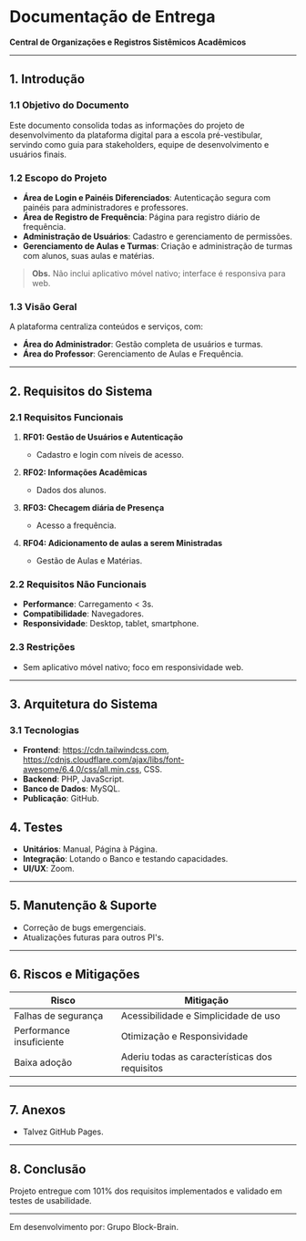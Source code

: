 # Documentação de Entrega

**Central de Organizações e Registros Sistêmicos Acadêmicos**

---

## 1. Introdução

### 1.1 Objetivo do Documento

Este documento consolida todas as informações do projeto de desenvolvimento da plataforma digital para a escola pré-vestibular, servindo como guia para stakeholders, equipe de desenvolvimento e usuários finais.

### 1.2 Escopo do Projeto

* **Área de Login e Painéis Diferenciados**: Autenticação segura com painéis para administradores e professores.
* **Área de Registro de Frequência**: Página para registro diário de frequência.
* **Administração de Usuários**: Cadastro e gerenciamento de permissões.
* **Gerenciamento de Aulas e Turmas**: Criação e administração de turmas com alunos, suas aulas e matérias.

> **Obs.** Não inclui aplicativo móvel nativo; interface é responsiva para web.

### 1.3 Visão Geral

A plataforma centraliza conteúdos e serviços, com:

* **Área do Administrador**: Gestão completa de usuários e turmas.
* **Área do Professor**: Gerenciamento de Aulas e Frequência.

---

## 2. Requisitos do Sistema

### 2.1 Requisitos Funcionais

1. **RF01: Gestão de Usuários e Autenticação**

   * Cadastro e login com níveis de acesso.
2. **RF02: Informações Acadêmicas**
   * Dados dos alunos.

3. **RF03: Checagem diária de Presença**
   * Acesso a frequência.

4. **RF04: Adicionamento de aulas a serem Ministradas**
   * Gestão de Aulas e Matérias.

### 2.2 Requisitos Não Funcionais

* **Performance**: Carregamento < 3s.
* **Compatibilidade**: Navegadores.
* **Responsividade**: Desktop, tablet, smartphone.
### 2.3 Restrições

* Sem aplicativo móvel nativo; foco em responsividade web.

---

## 3. Arquitetura do Sistema

### 3.1 Tecnologias

* **Frontend**: https://cdn.tailwindcss.com, https://cdnjs.cloudflare.com/ajax/libs/font-awesome/6.4.0/css/all.min.css, CSS.
* **Backend**: PHP, JavaScript.
* **Banco de Dados**: MySQL.
* **Publicação**: GitHub.

## 4. Testes

* **Unitários**: Manual, Página à Página.
* **Integração**: Lotando o Banco e testando capacidades.
* **UI/UX**: Zoom.

---

## 5. Manutenção & Suporte

* Correção de bugs emergenciais.
* Atualizações futuras para outros PI's.

---

## 6. Riscos e Mitigações

| Risco                    | Mitigação                                      |
| ------------------------ | ---------------------------------------------- |
| Falhas de segurança      | Acessibilidade e Simplicidade de uso           |
| Performance insuficiente | Otimização e Responsividade                    |
| Baixa adoção             | Aderiu todas as características dos requisitos |

---

## 7. Anexos

* Talvez GitHub Pages.

---

## 8. Conclusão

Projeto entregue com 101% dos requisitos implementados e validado em testes de usabilidade.

---

Em desenvolvimento por: Grupo Block-Brain.
